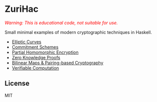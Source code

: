 ZuriHac
=======

<em style="color:red"> Warning: This is educational code, not suitable for use. </em>

Small minimal examples of modern cryptographic techniques in Haskell.

* [Elliptic Curves](ecc/)
* [Commitment Schemes]()
* [Partial Homomorphic Encryption](homo/)
* [Zero Knowledge Proofs](sigma/)
* [Bilinear Maps & Pairing-based Cryptography](pairing/)
* [Verifiable Computation](zkp/)

License 
-------

MIT
